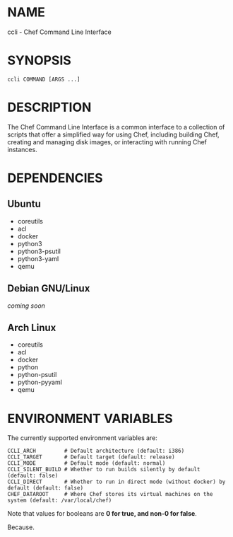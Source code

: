 # NAME

ccli - Chef Command Line Interface


# SYNOPSIS

	ccli COMMAND [ARGS ...]


# DESCRIPTION

The Chef Command Line Interface is a common interface to a collection of scripts
that offer a simplified way for using Chef, including building Chef, creating
and managing disk images, or interacting with running Chef instances.


# DEPENDENCIES

## Ubuntu

* coreutils
* acl
* docker
* python3
* python3-psutil
* python3-yaml
* qemu

## Debian GNU/Linux

*coming soon*

## Arch Linux

* coreutils
* acl
* docker
* python
* python-psutil
* python-pyyaml
* qemu


# ENVIRONMENT VARIABLES

The currently supported environment variables are:

	CCLI_ARCH         # Default architecture (default: i386)
	CCLI_TARGET       # Default target (default: release)
	CCLI_MODE         # Default mode (default: normal)
	CCLI_SILENT_BUILD # Whether to run builds silently by default (default: false)
	CCLI_DIRECT       # Whether to run in direct mode (without docker) by default (default: false)
	CHEF_DATAROOT     # Where Chef stores its virtual machines on the system (default: /var/local/chef)

Note that values for booleans are **0 for true, and non-0 for false**.

Because.
